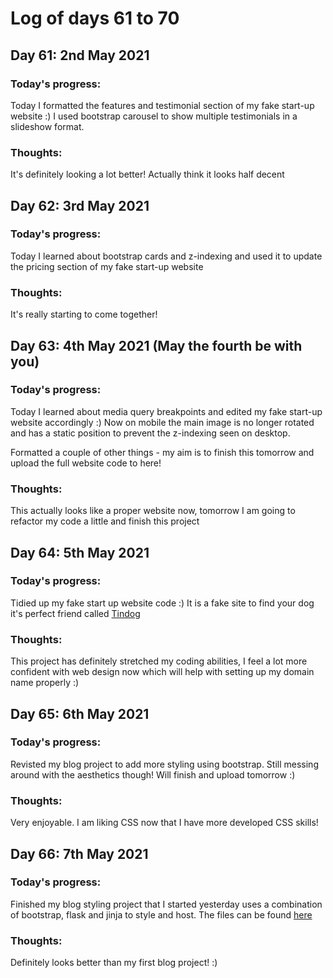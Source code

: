 # Log of days 61 to 70

## Day 61: 2nd May 2021

### Today's progress:

Today I formatted the features and testimonial section of my fake start-up website :) I used bootstrap carousel to show multiple testimonials in a slideshow format.

### Thoughts:

It's definitely looking a lot better! Actually think it looks half decent 

## Day 62: 3rd May 2021

### Today's progress:

Today I learned about bootstrap cards and z-indexing and used it to update the pricing section of my fake start-up website

### Thoughts:

It's really starting to come together!

## Day 63: 4th May 2021 (May the fourth be with you)

### Today's progress:

Today I learned about media query breakpoints and edited my fake start-up website accordingly :) Now on mobile the main image is no longer rotated and has a static position to prevent the z-indexing seen on desktop.

Formatted a couple of other things - my aim is to finish this tomorrow and upload the full website code to here!

### Thoughts:

This actually looks like a proper website now, tomorrow I am going to refactor my code a little and finish this project

## Day 64: 5th May 2021

### Today's progress:

Tidied up my fake start up website code :) It is a fake site to find your dog it's perfect friend called [Tindog](https://github.com/blain1995/100DaysOfCode/blob/main/scripts/days61to70/day64)

### Thoughts:

This project has definitely stretched my coding abilities, I feel a lot more confident with web design now which will help with setting up my domain name properly :)

## Day 65: 6th May 2021

### Today's progress:

Revisted my blog project to add more styling using bootstrap. Still messing around with the aesthetics though! Will finish and upload tomorrow :)

### Thoughts:

Very enjoyable. I am liking CSS now that I have more developed CSS skills!

## Day 66: 7th May 2021

### Today's progress:

Finished my blog styling project that I started yesterday uses a combination of bootstrap, flask and jinja to style and host. The files can be found [here](https://github.com/blain1995/100DaysOfCode/blob/main/scripts/days61to70/day65)

### Thoughts:

Definitely looks better than my first blog project! :)

